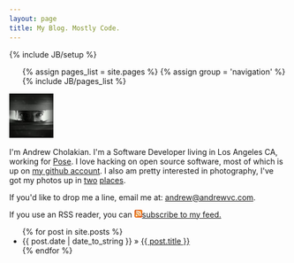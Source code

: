 ```yaml
---
layout: page
title: My Blog. Mostly Code.
---
```

{% include JB/setup %}


<ul class="nav">
  {% assign pages_list = site.pages %}
  {% assign group = 'navigation' %}
  {% include JB/pages_list %}
</ul> 

<div class="about">
<img id='self' src="/assets/images/self2.jpg">
<div class="about-text">
<p>
I'm Andrew Cholakian. I'm a Software Developer living in Los Angeles CA, working for <a href="http://pose.com">Pose</a>. I love hacking on open source software, most of which is up on <a href="http://www.github.com/andrewvc">my github account</a>. I also am pretty interested in photography, I've got my photos up in <a href="http://www.andrewvc.com">two</a> <a href="http://onelowrumble.tumblr.com">places</a>.
</p>
<p>
If you'd like to drop me a line, email me at: <a href="mailto:andrew@andrewvc.com">andrew@andrewvc.com</a>.
</p>
<p>
If you use an RSS reader, you can <a href="/atom.xml"><img src="/assets/images/feed-icon.png">subscribe to my feed.</a>
</p>
</div>
</div>

<ul class="posts">
  {% for post in site.posts %}
    <li><span>{{ post.date | date_to_string }}</span> &raquo; <a href="{{ BASE_PATH }}{{ post.url }}">{{ post.title }}</a></li>
  {% endfor %}
</ul>